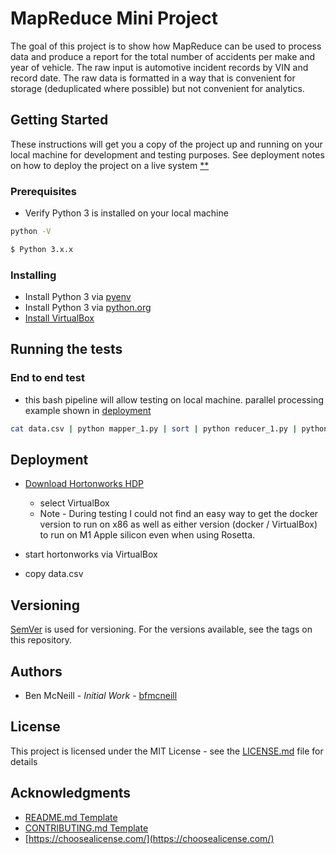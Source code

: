 # MapReduce Mini Project

The goal of this project is to show how MapReduce can be used to process data and produce a report for the total number of accidents per make and year of vehicle.  The raw input is automotive incident records by VIN and record date.  The raw data is formatted in a way that is convenient for storage (deduplicated where possible) but not convenient for analytics.

## Getting Started

These instructions will get you a copy of the project up and running on your local machine for development and testing purposes.  See deployment notes on how to deploy the project on a live system [**](#deployment)

### Prerequisites

- Verify Python 3 is installed on your local machine

```bash
python -V

$ Python 3.x.x
```

### Installing
- Install Python 3 via [pyenv](https://github.com/pyenv/pyenv)
- Install Python 3 via [python.org](https://www.python.org/)
- [Install VirtualBox](https://www.virtualbox.org/wiki/Downloads)

## Running the tests

### End to end test

- this bash pipeline will allow testing on local machine. parallel processing example shown in [deployment](#deployment)

```bash
cat data.csv | python mapper_1.py | sort | python reducer_1.py | python mapper_2.py | sort | python reducer_2.py
```

## Deployment

- [Download Hortonworks HDP](https://www.cloudera.com/downloads/hortonworks-sandbox/hdp.html)
  - select VirtualBox
  - Note - During testing I could not find an easy way to get the docker version to run on x86 as well as either version (docker / VirtualBox) to run on M1 Apple silicon even when using Rosetta. 



- start hortonworks via VirtualBox
- copy data.csv

## Versioning

[SemVer](https://semver.org/) is used for versioning. For the versions available, see the tags on this repository.

## Authors
 - Ben McNeill - *Initial Work* - [bfmcneill](https://github.com/bfmcneill)
## License

This project is licensed under the MIT License - see the [LICENSE.md](LICENSE.md) file for details



## Acknowledgments

- [README.md Template](https://gist.github.com/PurpleBooth/109311bb0361f32d87a2)
- [CONTRIBUTING.md Template](https://gist.github.com/PurpleBooth/b24679402957c63ec426)
- [https://choosealicense.com/](https://choosealicense.com/)